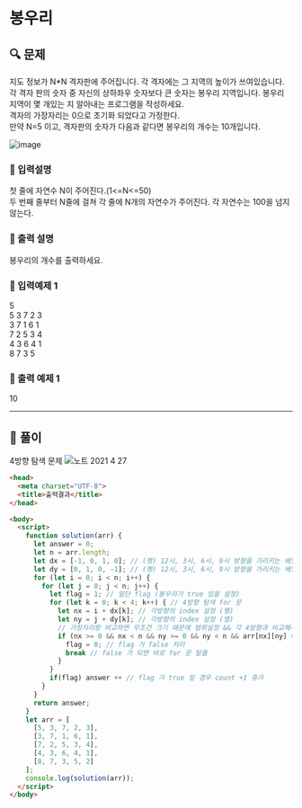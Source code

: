 # 봉우리

##  🔍 문제 
지도 정보가 N*N 격자판에 주어집니다. 각 격자에는 그 지역의 높이가 쓰여있습니다. 각 격자
판의 숫자 중 자신의 상하좌우 숫자보다 큰 숫자는 봉우리 지역입니다. 봉우리 지역이 몇 개있는 지 알아내는 프로그램을 작성하세요.   
격자의 가장자리는 0으로 초기화 되었다고 가정한다.   
만약 N=5 이고, 격자판의 숫자가 다음과 같다면 봉우리의 개수는 10개입니다.  

![image](https://user-images.githubusercontent.com/28912774/116320583-76fb3c00-a7f3-11eb-8f3f-08ceec7b821b.png)


### 🔹 입력설명
첫 줄에 자연수 N이 주어진다.(1<=N<=50)   
두 번째 줄부터 N줄에 걸쳐 각 줄에 N개의 자연수가 주어진다. 각 자연수는 100을 넘지 않는다.


### 🔹 출력 설명
봉우리의 개수를 출력하세요.

### 🔹 입력예제 1

5  
5 3 7 2 3  
3 7 1 6 1  
7 2 5 3 4  
4 3 6 4 1  
8 7 3 5   

### 🔹 출력 예제 1
10


----

##  📌 풀이
4방향 탐색 문제
![노트 2021  4  27](https://user-images.githubusercontent.com/28912774/116326272-ff330e80-a7fe-11eb-8fc5-6abcc21a4d95.jpg)

```html
<head>
  <meta charset="UTF-8">
  <title>출력결과</title>
</head>

<body>
  <script>
    function solution(arr) {
      let answer = 0;
      let n = arr.length;
      let dx = [-1, 0, 1, 0]; // (행) 12시, 3시, 6시, 9시 방향을 가리키는 배열
      let dy = [0, 1, 0, -1]; // (행) 12시, 3시, 6시, 9시 방향을 가리키는 배열
      for (let i = 0; i < n; i++) { 
        for (let j = 0; j < n; j++) {
          let flag = 1; // 일단 flag (봉우리가 true 임을 설정)
          for (let k = 0; k < 4; k++) { // 4방향 탐색 for 문
            let nx = i + dx[k]; // 각방향의 index 설정 (행)
            let ny = j + dy[k]; // 각방향의 index 설정 (열)
            // 가장자리랑 비교하면 무조건 크기 때문에 범위설정 && 각 4방향과 비교해서 큰 값이 1개라도 있으면,
            if (nx >= 0 && nx < n && ny >= 0 && ny < n && arr[nx][ny] >= arr[i][j]) {
              flag = 0; // flag 가 false 처리 
              break // false 가 되면 바로 for 문 탈출
            }
          }
          if(flag) answer ++ // flag 가 true 일 경우 count +1 증가
        }
      }
      return answer;
    }
    let arr = [
      [5, 3, 7, 2, 3],
      [3, 7, 1, 6, 1],
      [7, 2, 5, 3, 4],
      [4, 3, 6, 4, 1],
      [8, 7, 3, 5, 2]
    ];
    console.log(solution(arr));
  </script>
</body>
```
